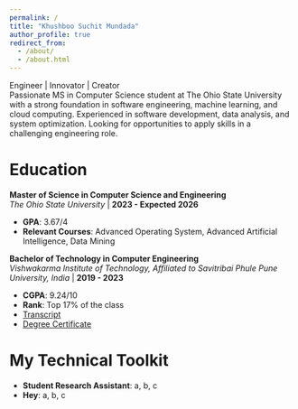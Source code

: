 ```yaml
---
permalink: /
title: "Khushboo Suchit Mundada"
author_profile: true
redirect_from: 
  - /about/
  - /about.html
---
```


Engineer | Innovator | Creator <br>
Passionate MS in Computer Science student at The Ohio State University with a strong foundation in software engineering, machine learning, and cloud computing. Experienced in software development, data analysis, and system optimization. Looking for opportunities to apply skills in a challenging engineering role.

Education
======

**Master of Science in Computer Science and Engineering**  
*The Ohio State University* | **2023 - Expected 2026**  
- **GPA**: 3.67/4  
- **Relevant Courses**: Advanced Operating System, Advanced Artificial Intelligence, Data Mining  

**Bachelor of Technology in Computer Engineering**  
*Vishwakarma Institute of Technology, Affiliated to Savitribai Phule Pune University, India* | **2019 - 2023**  
- **CGPA**: 9.24/10
- **Rank**: Top 17% of the class
- [Transcript](#)  
- [Degree Certificate](#)


My Technical Toolkit
======

- **Student Research Assistant**: a, b, c
- **Hey**: a, b, c
